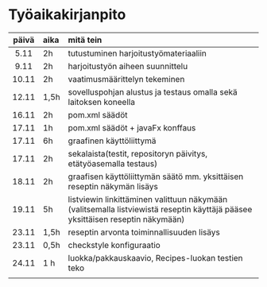 # Työaikakirjanpito 

| päivä | aika | mitä tein  |
| :----:|:-----| :-----|
|5.11  |2h    |tutustuminen harjoitustyömateriaaliin  |
|9.11  |2h     |harjoitustyön aiheen suunnittelu  |
|10.11 |2h    |vaatimusmäärittelyn tekeminen  |
|  12.11     | 1,5h|sovelluspohjan alustus ja testaus omalla sekä laitoksen koneella  |
|   16.11    |2h     | pom.xml säädöt |
| 17.11|    1h |  pom.xml säädöt + javaFx konffaus|
| 17.11 | 6h  |graafinen käyttöliittymä|
| 17.11 | 2h | sekalaista(testit, repositoryn päivitys, etätyöasemalla testaus) |
| 18.11 |2h   |graafisen käyttöliittymän säätö mm. yksittäisen reseptin näkymän lisäys |
| 19.11|   5h | listviewin linkittäminen valittuun näkymään (valitsemalla listviewistä reseptin käyttäjä pääsee yksittäisen reseptin näkymään) |
| 23.11 |1,5h |reseptin arvonta toiminnallisuuden lisäys |
| 23.11  |0,5h | checkstyle konfiguraatio |
| 24.11|1 h|luokka/pakkauskaavio, Recipes-luokan testien teko|
|  | | |
